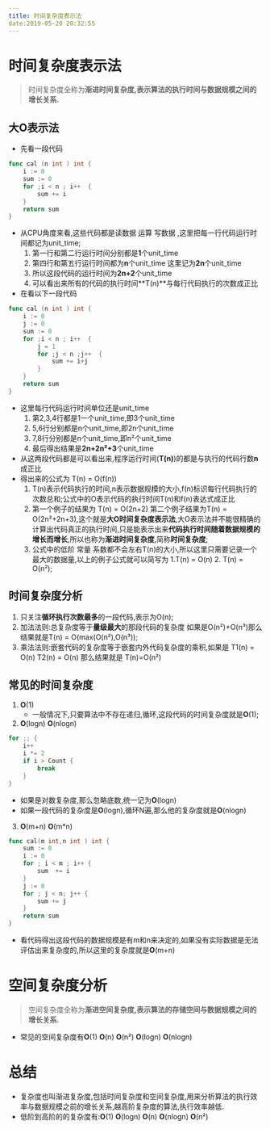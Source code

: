 ```yaml
---
title: 时间复杂度表示法
date:2019-05-20 20:32:55
---
```


#	时间复杂度表示法
> 时间复杂度全称为**渐进时间复杂度,表示算法的执行时间与数据规模之间的增长关系.**

<!--more-->

##	大**O**表示法
*	先看一段代码
```go
func cal (n int ) int {
	i := 0
	sum := 0
	for ;i < n ; i++  {
		sum += i
	}
	return sum
}
```
* 从CPU角度来看,这些代码都是读数据 运算 写数据 ,这里把每一行代码运行时间都记为unit_time;
    1.  第一行和第二行运行时间分别都是**1**个unit_time
    2. 第四行和第五行运行时间都为**n**个unit_time 这里记为**2n**个unit_time
    3. 所以这段代码的运行时间为**2n+2**个unit_time
    4. 可以看出来所有的代码的执行时间**T(n)**与每行代码执行的次数成正比 
*	在看以下一段代码

```go
func cal (n int ) int {
	i := 0
	j := 0
	sum := 0
	for ;i < n ; i++  {
		j = 1
		for ;j < n ;j++  {
			sum += i+j
		}
	}
	return sum
}
```

*	这里每行代码运行时间单位还是unit_time
	1. 第2,3,4行都是1一个unit_time,即3个unit_time
	2. 5,6行分别都是n个unit_time,即2n个unit_time
	3. 7,8行分别都是n个unit_time,即n²个unit_time
	4. 最后得出结果是**2n+2n²+3**个unit_time
*	从这两段代码都是可以看出来,程序运行时间(**T(n)**)的都是与执行的代码行数**n**成正比
*	得出来的公式为 T(n) = O(f(n))
	1. T(n)表示代码执行的时间,n表示数据规模的大小,f(n)标识每行代码执行的次数总和;公式中的O表示代码的执行时间T(n)和f(n)表达式成正比
	2. 第一个例子的结果为 T(n) = O(2n+2) 第二个例子结果为T(n) = O(2n²+2n+3),这个就是**大O时间复杂度表示法**,大O表示法并不能很精确的计算出代码真正的执行时间,只是能表示出来**代码执行时间随着数据规模的增长而增长**,所以也称为**渐进时间复杂度**,简称**时间复杂度**;
	3. 公式中的低阶 常量 系数都不会左右T(n)的大小,所以这里只需要记录一个最大的数据量,以上的例子公式就可以简写为 1.T(n) = O(n) 2. T(n) = O(n²);
	
	
## 时间复杂度分析
1. 只关注**循环执行次数最多**的一段代码,表示为O(n);
2. 加法法则:总复杂度等于**量级最大**的那段代码的复杂度 如果是O(n²)+O(n³)那么结果就是T(n) = O(max(O(n²),O(n³));
3. 乘法法则:嵌套代码的复杂度等于嵌套内外代码复杂度的乘积,如果是 T1(n) = O(n) T2(n) = O(n) 那么结果就是 T(n)=O(n²)



## 常见的时间复杂度
1. **O**(1) 
   *   一般情况下,只要算法中不存在递归,循环,这段代码的时间复杂度就是**O**(1);
2. **O**(logn) **O**(nlogn)
~~~go
for ;; {
	i++
	i *= 2
	if i > Count {
		break
	}	
}
~~~

*	如果是对数复杂度,那么忽略底数,统一记为**O**(logn)
*	如果一段代码的复杂度是**O**(logn),循环N遍,那么他的复杂度就是**O**(nlogn)
3. **O**(m+n) **O**(m*n)
~~~go
func cal(m int,n int ) int {
	sum := 0
	i := 0
	for ; i < m ; i++ {
		sum  += i
	}
	j := 0
	for ; j < n; j++ {
		sum += j
	}
	return sum
}
~~~
*	看代码得出这段代码的数据规模是有m和n来决定的,如果没有实际数据是无法评估出来复杂度的,所以这里的复杂度就是**O**(m+n)

#	空间复杂度分析
> 空间复杂度全称为**渐进空间复杂度,表示算法的存储空间与数据规模之间的增长关系.**

*   常见的空间复杂度有**O**(1)  **O**(n) **O**(n²) **O**(logn) **O**(nlogn)

#	总结
*	复杂度也叫渐进复杂度,包括时间复杂度和空间复杂度,用来分析算法的执行效率与数据规模之前的增长关系,越高阶复杂度的算法,执行效率越低.
*	低阶到高阶的的复杂度有:**O**(1) **O**(logn) **O**(n) **O**(nlogn) **O**(n²)
